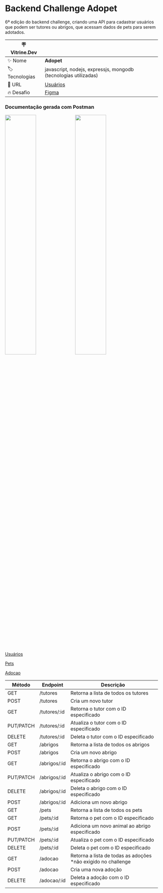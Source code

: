 # Backend Challenge Adopet 

6ª edição do backend challenge, criando uma API para cadastrar usuários que podem ser tutores ou abrigos, que acessam dados de pets para serem adotados.

| :placard: Vitrine.Dev |     |
| -------------  | --- |
| :sparkles: Nome        | **Adopet**
| :label: Tecnologias | javascript, nodejs, expressjs, mongodb (tecnologias utilizadas)
| :rocket: URL         | [Usuários](https://documenter.getpostman.com/view/10265749/2s93XyTNG8#b3861b0f-6937-4c97-ae30-e84abcb5c16d)
| :fire: Desafio     | [Figma](https://www.figma.com/file/TlfkDoIu8uyjZNla1T8TpH/Challenge---Adopet?node-id=518-11&t=S6FjzyI1Jy0DBVpI-0)


### Documentação gerada com Postman

<p>
<img width="45%" src="https://github.com/giseletoledo/backend-challenge-nodejs/blob/main/screenshots/postman_pet_post.png"/>
<img width="45%" src="https://github.com/giseletoledo/backend-challenge-nodejs/blob/main/screenshots/remocao_pet.png"/>
</p>

[Usuários](https://documenter.getpostman.com/view/10265749/2s93XyTNG8#b3861b0f-6937-4c97-ae30-e84abcb5c16d)

[Pets](https://documenter.getpostman.com/view/10265749/2s93XyTNGB)

[Adocao](https://documenter.getpostman.com/view/10265749/2s93XyTNQy)


| Método | Endpoint | Descrição |
| --- | --- | --- |
| GET | /tutores | Retorna a lista de todos os tutores |
| POST | /tutores | Cria um novo tutor |
| GET | /tutores/:id | Retorna o tutor com o ID especificado |
| PUT/PATCH | /tutores/:id | Atualiza o tutor com o ID especificado |
| DELETE | /tutores/:id | Deleta o tutor com o ID especificado |
| GET | /abrigos | Retorna a lista de todos os abrigos |
| POST | /abrigos | Cria um novo abrigo |
| GET | /abrigos/:id | Retorna o abrigo com o ID especificado |
| PUT/PATCH | /abrigos/:id | Atualiza o abrigo com o ID especificado |
| DELETE | /abrigos/:id | Deleta o abrigo com o ID especificado |
| POST | /abrigos/:id | Adiciona um novo abrigo |
| GET | /pets | Retorna a lista de todos os pets |
| GET | /pets/:id | Retorna o pet com o ID especificado |
| POST | /pets/:id | Adiciona um novo animal ao abrigo especificado |
| PUT/PATCH | /pets/:id | Atualiza o pet com o ID especificado |
| DELETE | /pets/:id | Deleta o pet com o ID especificado |
| GET | /adocao | Retorna a lista de todas as adoções *não exigido no challenge |
| POST | /adocao | Cria uma nova adoção |
| DELETE | /adocao/:id | Deleta a adoção com o ID especificado |





